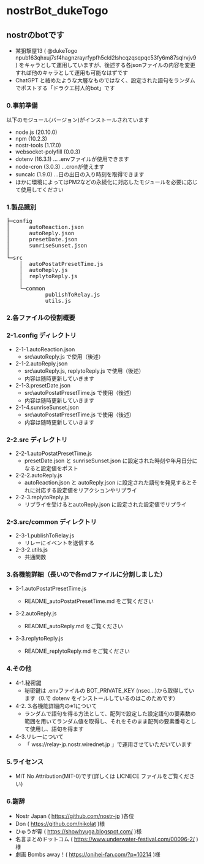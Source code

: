 # nostrBot_dukeTogo
## nostrのbotです
- 某狙撃屋13
 ( @dukeTogo npub163qhxuj7sf4hagnzrayrfypfh5cld2lshcqzqsqpqc53fy6m87sqlrvjv9 )
 をキャラとして運用していますが、後述する各jsonファイルの内容を変更すれば他のキャラとして運用も可能なはずです
- ChatGPT と絡めたような大層なものではなく、設定された語句をランダムでポストする「ドラクエ村人的bot」です

### 0.事前準備
 以下のモジュール(バージョン)がインストールされています
  - node.js (20.10.0)
  - npm (10.2.3)
  - nostr-tools (1.17.0)
  - websocket-polyfill (0.0.3)
  - dotenv (16.3.1) ... .envファイルが使用できます
  - node-cron (3.0.3) ...cronが使えます
  - suncalc (1.9.0) ...日の出日の入り時刻を取得できます
  - ほかに環境によってはPM2などの永続化に対応したモジュールを必要に応じて使用してください
 　

### 1.製品識別
<pre>
├─config
│      autoReaction.json
│      autoReply.json
│      presetDate.json
│      sunriseSunset.json
│
└─src
    │  autoPostatPresetTime.js
    │  autoReply.js
    │  replytoReply.js
    │
    └─common
            publishToRelay.js
            utils.js
</pre>

### 2.各ファイルの役割概要

### 2-1.config ディレクトリ
- 2-1-1.autoReaction.json
  - src\autoReply.js で使用（後述）
- 2-1-2.autoReply.json
  - src\autoReply.js, replytoReply.js で使用（後述）
  - 内容は随時更新していきます
- 2-1-3.presetDate.json
  - src\autoPostatPresetTime.js で使用（後述）
  - 内容は随時更新していきます
- 2-1-4.sunriseSunset.json
  - src\autoPostatPresetTime.js で使用（後述）
  - 内容は随時更新していきます

### 2-2.src ディレクトリ
- 2-2-1.autoPostatPresetTime.js
  - presetDate.json と sunriseSunset.json に設定された時刻や年月日分になると設定値をポスト
- 2-2-2.autoReply.js
  - autoReaction.json と autoReply.json に設定された語句を発見するとそれに対応する設定値をリアクションやリプライ
- 2-2-3.replytoReply.js
  - リプライを受けるとautoReply.json に設定された設定値でリプライ

### 2-3.src/common ディレクトリ
- 2-3-1.publishToRelay.js
  - リレーにイベントを送信する
- 2-3-2.utils.js
  - 共通関数


### 3.各機能詳細（長いので各mdファイルに分割しました）

- 3-1.autoPostatPresetTime.js
  - README_autoPostatPresetTime.md をご覧ください

- 3-2.autoReply.js
  - README_autoReply.md をご覧ください

- 3-3.replytoReply.js
  - README_replytoReply.md をご覧ください

### 4.その他
- 4-1.秘密鍵
  - 秘密鍵は .envファイルの BOT_PRIVATE_KEY (nsec...)から取得しています（0.で dotenv をインストールしているのはこのためです）
- 4-2. 3.各機能詳細内の※1について
  - ランダムで語句を得る方法として、配列で設定した設定語句の要素数の範囲を用いてランダム値を取得し、それをそのまま配列の要素番号として使用し、語句を得ます
- 4-3.リレーについて
  - 「 wss://relay-jp.nostr.wirednet.jp 」で運用させていただいています

### 5.ライセンス
- MIT No Attribution(MIT-0)です(詳しくは LICNECE ファイルをご覧ください)

### 6.謝辞
- Nostr Japan ( https://github.com/nostr-jp )各位
- Don ( https://github.com/nikolat )様
- ひゅうが霄 ( https://showhyuga.blogspot.com/ )様
- 名言まとめドットコム ( https://www.underwater-festival.com/00096-2/ )様
- 劇画 Bombs away！( https://onihei-fan.com/?p=10214 )様
